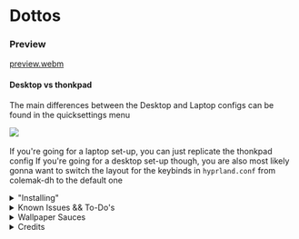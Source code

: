 # Dottos
### Preview

[preview.webm](https://github.com/user-attachments/assets/1aab82b1-e9ab-4885-a88a-59ef3877d852)


#### Desktop vs thonkpad
The main differences between the Desktop and Laptop configs can be found in the quicksettings menu

<img src="https://github.com/user-attachments/assets/770789db-1b15-49b6-b3e4-ebebad961047" width="600">

If you're going for a laptop set-up, you can just replicate the thonkpad config
If you're going for a desktop set-up though, you are also most likely gonna want to switch the layout for the keybinds in `hyprland.conf` from colemak-dh to the default one


<details>
  
<summary> "Installing" </summary>

If you wish to replicate this set-up, you can follow the instructions written in the `giudalines.sh` file

Although it may be tempting to just run, it IS NOT an install script, and IT WILL most likely break your system in one way or another (if it even launches that is): ![uragirimono](giudalines.sh)

pro tip: a bunch of additional features and customization are hidden in `.config/ags/options.ts`

</details>


<details>
  
<summary> Known Issues && To-Do's </summary>

#### Known Issues
- Powerprofiles are inverted ('Performance' limits the CPU, while 'Power Saver' lets it go nuts)
- Quicksettings Random Wallpaper is executed multiple times on thonkpad for some hellish reason
- Selected Area Screenshot (`!full`) not sending notification unless a second is taken when using `grimblast` instead of `wayshot`
- Push-To-Talk AGS bar widget not updating unless by direct triggering
- AGS sometimes freezing: unknown cause or fix other than relaunching
- failed to find a way to set AGS qt env variable for dark/light theme switching (needed for software ran by the launcher)
- Hyprlock not launching on nvidia (after update) ---> compile from source
#### To-Do
- (personal): scripts to automate nzxt fan curve and rgb + lights off when 'suspended'
- (personal): vim config
- make apps ran via ags launcher not tied to ags
- fix known issues

</details>


<details>
<summary> Wallpaper Sauces </summary>
  
- [sitting Bocchi](https://mobile.alphacoders.com/wallpapers/view/989558) (highly doubt that it is the original source, but its all i could get back to (I've adapted it to 1920x1080 myself))
  
![saddo-boccho](https://github.com/Not-Glunk/dotfiles-gratia/blob/main/resources/wallpapers/bocchi-wallpaper-3.png?raw=true)

- [Starry KonoSuba](https://www.youtube.com/watch?v=nPJhLiqv8Jc) from the final scene of KonoSupa's third opening | compressed since from youtube, waiting for proper creditless release

![starry](https://github.com/Not-Glunk/dotfiles-gratia/blob/main/resources/wallpapers/compressed-ks3_1920x1080.png?raw=true)

- [Frienrien](https://www.artstation.com/artwork/kQ3B1A?s=09)

![must-smell-good](https://github.com/Not-Glunk/dotfiles-gratia/blob/main/resources/wallpapers/frienrien-bg_1920x1080.png?raw=true)

- [Ephemeral](https://www.youtube.com/watch?v=Hbj3z8Db4Rk) no embed cuz file hosted on [gdrive](https://drive.google.com/file/d/1poLJj1TohS0AusefR-JXmVJ5Blu20fGj/view?usp=sharing) cuz too big for github | (edited loop)

- [kitaid](https://www.pixiv.net/en/artworks/116220536)

![kita-kitannn](https://github.com/Not-Glunk/dotfiles-gratia/blob/main/resources/wallpapers/kitaaaid_1920.png?raw=true)

- [kessoku train](https://github.com/LoneWolf4713/seraphic.dotfiles/blob/main/Wallpapers/kk.mp4)

![kk](https://github.com/Not-Glunk/dotfiles-gratia/blob/main/resources/wallpapers/kk.mp4?raw=true)

- KonoSuba from KonoSuba's first (creditless) opening

![home](https://github.com/Not-Glunk/dotfiles-gratia/blob/main/resources/wallpapers/konosuba_1920x1080.png?raw=true)

- [STUNNING Megumin](https://www.pixiv.net/en/artworks/119915351)

![meguWOAH](https://github.com/Not-Glunk/dotfiles-gratia/blob/main/resources/wallpapers/meguwoah-1_1920.png?raw=true)

- [Orth](https://www.artstation.com/artwork/bevvr) depicting Made in Abyss

![frame](https://github.com/Not-Glunk/dotfiles-gratia/blob/main/resources/wallpapers/mia-bg0_1920x1080.png?raw=true)

- [Namnachi]() couldn't find original source :(

![nanachi-in-the-light](https://github.com/Not-Glunk/dotfiles-gratia/blob/main/resources/wallpapers/mia-bg1_1920x1080.png?raw=true)

- [Ido Front]() couldn't find original source :(

![RUN-NANACHI](https://github.com/Not-Glunk/dotfiles-gratia/blob/main/resources/wallpapers/mia-bg2_1920x1080.png?raw=true)

- bondordo from original promotional material of the Made in Abyss movie

![prushka-sequence](https://github.com/Not-Glunk/dotfiles-gratia/blob/main/resources/wallpapers/mia-bg3_1920x1080.png?raw=true)

- [nier rain](https://www.pixiv.net/en/artworks/95775855)

![to-bE-or-not-to-Be](https://github.com/Not-Glunk/dotfiles-gratia/blob/main/resources/wallpapers/nier-rain_1920x1080.png?raw=true)

</details>

<details>


<summary> Credits </summary>

- [Aylur](https://github.com/Aylur) for the AGS [dotfiles](https://github.com/Aylur/dotfiles) from which i based my AGS config, and of course for [AGS](https://github.com/Aylur/ags) itself :D
- [Spyder-0](https://github.com/Spyder-0) for the Cava [Color Gradient](https://github.com/Spyder-0/Cava-Config-File/blob/main/config)
- [LoneWolf4713](https://github.com/LoneWolf4713) for editing the [Bocchi the Rock animated wallpaper](https://github.com/LoneWolf4713/seraphic.dotfiles/blob/main/Wallpapers/kk.mp4)
- every other project (which you can most likely find in ![giudalines.sh](giudalines.sh)) :)

</details>
